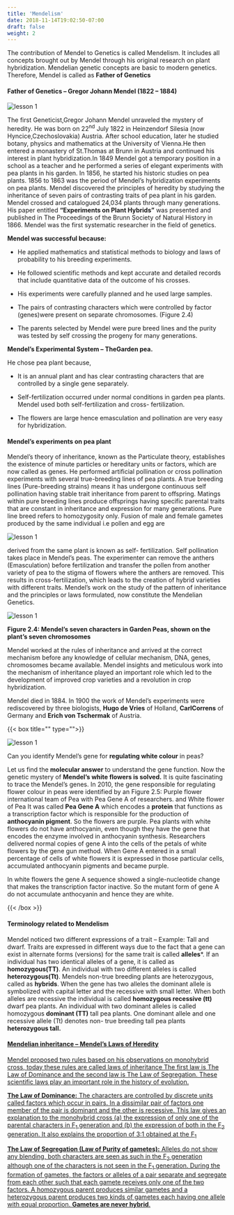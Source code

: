 ```yaml
---
title: 'Mendelism'
date: 2018-11-14T19:02:50-07:00
draft: false
weight: 2
---
```


The contribution of Mendel to Genetics is called
Mendelism. It includes all concepts brought out
by Mendel through his original research on
plant hybridization. Mendelian genetic concepts
are basic to modern genetics. Therefore, Mendel
is called as **Father of Genetics**


#### Father of Genetics – Gregor Johann Mendel (1822 – 1884)

![lesson 1](/books/12-biology/botany/unit7/bbf7.1.png )


The first Geneticist,Gregor Johann Mendel unraveled the mystery of heredity. He was born on 22<sup>nd</sup> July 1822 in Heinzendorf Silesia (now Hyncice,Czechoslovakia) Austria. After school education, later he studied botany, physics and
mathematics at the University of Vienna.He
then entered a monastery of St.Thomas at Brunn
in Austria and continued his interest in plant
hybridization.In 1849 Mendel got a temporary
position in a school as a teacher and he performed
a series of elegant experiments with pea plants
in his garden. In 1856, he started his historic
studies on pea plants. 1856 to 1863 was the
period of Mendel’s hybridization experiments
on pea plants. Mendel discovered the principles
of heredity by studying the inheritance of seven
pairs of contrasting traits of pea plant in his
garden. Mendel crossed and catalogued 24,034
plants through many generations. His paper entitled **“Experiments on Plant Hybrids”** was
presented and published in The Proceedings of
the Brunn Society of Natural History in 1866.
Mendel was the first systematic researcher in
the field of genetics.

**Mendel was successful because:**

* He applied mathematics and statistical
methods to biology and laws of probability
to his breeding experiments.

* He followed scientific methods and kept
accurate and detailed records that include
quantitative data of the outcome of his
crosses.

* His experiments were carefully planned
and he used large samples.

* The pairs of contrasting characters which
were controlled by factor (genes)were
present on separate chromosomes. (Figure
2.4)

* The parents selected by Mendel were pure
breed lines and the purity was tested by self
crossing the progeny for many generations.

**Mendel’s Experimental System – TheGarden pea.**

He chose pea plant because,

* It is an annual plant and has clear
contrasting characters that are controlled
by a single gene separately.

* Self-fertilization occurred under normal
conditions in garden pea plants. Mendel
used both self-fertilization and cross-
fertilization.

* The flowers are large hence emasculation
and pollination are very easy for
hybridization.

#### Mendel’s experiments on pea plant

Mendel’s theory of inheritance, known as the
Particulate theory, establishes the existence of
minute particles or hereditary units or factors,
which are now called as genes. He performed
artificial pollination or cross pollination experiments with several true-breeding lines of pea plants. A true breeding lines (Pure-breeding
strains) means it has undergone continuous
self pollination having stable trait inheritance
from parent to offspring. Matings within pure
breeding lines produce offsprings having specific
parental traits that are constant in inheritance
and expression for many generations. Pure line
breed refers to homozygosity only. Fusion of
male and female gametes produced by the same
individual i.e pollen and egg are

![lesson 1](/books/12-biology/botany/unit7/bbf7.2.png )


derived from the same plant is known as self-
fertilization. Self pollination takes place in
Mendel’s peas. The experimenter can remove
the anthers (Emasculation) before fertilization
and transfer the pollen from another variety of
pea to the stigma of flowers where the anthers
are removed. This results in cross-fertilization,
which leads to the creation of hybrid varieties
with different traits. Mendel’s work on the
study of the pattern of inheritance and the
principles or laws formulated, now constitute
the Mendelian Genetics.


![lesson 1](/books/12-biology/botany/unit7/bbf7.3.png )

**Figure 2.4: Mendel’s seven characters in Garden Peas, shown on the plant’s seven chromosomes**



  Mendel worked at the rules of inheritance
and arrived at the correct mechanism before any
knowledge of cellular mechanism, DNA, genes,
chromosomes became available. Mendel insights
and meticulous work into the mechanism of
inheritance played an important role which led
to the development of improved crop varieties
and a revolution in crop hybridization.

Mendel died in 1884. In 1900 the work of
Mendel’s experiments were rediscovered by three biologists, **Hugo de Vries** of Holland, **CarlCorrens** of Germany and **Erich von Tschermak**
of Austria.

{{< box title="" type="">}}


![lesson 1](/books/12-biology/botany/unit7/bbf7.4.png )


Can you identify Mendel’s gene for
**regulating white colour** in peas? 

Let us find the **molecular answer** to understand the
gene function. Now the genetic mystery of
**Mendel’s white flowers is solved.**
It is quite fascinating to trace the Mendel’s
genes. In 2010, the gene responsible for regulating flower colour in peas were identified by an Figure 2.5: Purple flower international team of Pea with Pea Gene A
of researchers. and White flower of Pea
It was called **Pea Gene A** which encodes a **protein**
that functions as a transcription factor
which is responsible for the production of
**anthocyanin pigment**. So the flowers are
purple. Pea plants with white flowers do not
have anthocyanin, even though they have
the gene that encodes the enzyme involved
in anthocyanin synthesis.
Researchers delivered normal copies of
gene A into the cells of the petals of white
flowers by the gene gun method. When
Gene A entered in a small percentage of
cells of white flowers it is expressed in those
particular cells, accumulated anthocyanin
pigments and became purple.

In white flowers the gene A sequence showed
a single-nucleotide change that makes
the transcription factor inactive. So the
mutant form of gene A do not accumulate
anthocyanin and hence they are white.

{{< /box >}}



#### Terminology related to Mendelism

Mendel noticed two different expressions of
a trait – Example: Tall and dwarf. Traits are
expressed in different ways due to the fact that a
gene can exist in alternate forms (versions) for
the same trait is called **alleles***. If an individual has two identical alleles of
a gene, it is called as **homozygous(TT)**. An
individual with two different alleles is called
**heterozygous(Tt)**. Mendels non-true breeding
plants are heterozygous, called as **hybrids**.
When the gene has two alleles the dominant
allele is symbolized with capital letter and the
recessive with small letter. When both alleles are
recessive the individual is called **homozygous recessive (tt)** dwarf pea plants. An individual with two dominant alleles is called homozygous
**dominant (TT)** tall pea plants. One dominant
allele and one recessive allele (Tt) denotes non-
true breeding tall pea plants **heterozygous tall.**

#### <u> Mendelian inheritance – Mendel’s Laws of Heredity 

Mendel proposed two rules based on his
observations on monohybrid cross, today these
rules are called laws of inheritance The first law
is The Law of Dominance and the second law
is The Law of Segregation. These scientific laws
play an important role in the history of evolution.

**The Law of Dominance:** The characters are
controlled by discrete units called factors which
occur in pairs. In a dissimilar pair of factors one
member of the pair is dominant and the other
is recessive. This law gives an explanation to the
monohybrid cross (a) the expression of only one
of the parental characters in F<sub>1</sub> generation and (b)
the expression of both in the F<sub>2</sub> generation. It also
explains the proportion of 3:1 obtained at the F<sub>1</sub>

**The Law of Segregation (Law of Purity of gametes):**
Alleles do not show any blending,
both characters are seen as such in the F<sub>2</sub>
generation although one of the characters is not
seen in the F<sub>1</sub> generation. During the formation
of gametes, the factors or alleles of a pair separate
and segregate from each other such that each
gamete receives only one of the two factors. A
homozygous parent produces similar gametes
and a heterozygous parent produces two kinds
of gametes each having one allele with equal
proportion. **Gametes are never hybrid**.